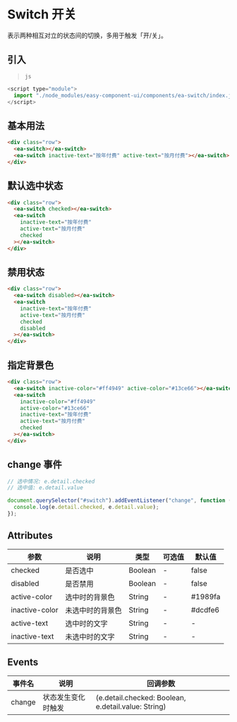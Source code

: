 <script setup>
import { onMounted } from 'vue'

onMounted(() => {
  import('../index.js')
  import('./index.scss')

  document.querySelector('#switch').addEventListener('change', function(e){ 
    console.log(e.detail.checked, e.detail.value)
  })
})
</script>

# Switch 开关

表示两种相互对立的状态间的切换，多用于触发「开/关」。

## 引入

> `js`

```js
<script type="module">
  import "./node_modules/easy-component-ui/components/ea-switch/index.js";
</script>
```

## 基本用法

<div class="row">
  <ea-switch></ea-switch>
  <ea-switch inactive-text="按年付费" active-text="按月付费"></ea-switch>
</div>

```html
<div class="row">
  <ea-switch></ea-switch>
  <ea-switch inactive-text="按年付费" active-text="按月付费"></ea-switch>
</div>
```

## 默认选中状态

<div class="row">
  <ea-switch checked></ea-switch>
  <ea-switch inactive-text="按年付费" active-text="按月付费" checked></ea-switch>
</div>

```html
<div class="row">
  <ea-switch checked></ea-switch>
  <ea-switch
    inactive-text="按年付费"
    active-text="按月付费"
    checked
  ></ea-switch>
</div>
```

## 禁用状态

<div class="row">
  <ea-switch disabled></ea-switch>
  <ea-switch inactive-text="按年付费" active-text="按月付费" checked disabled></ea-switch>
</div>

```html
<div class="row">
  <ea-switch disabled></ea-switch>
  <ea-switch
    inactive-text="按年付费"
    active-text="按月付费"
    checked
    disabled
  ></ea-switch>
</div>
```

## 指定背景色

<div class="row">
  <ea-switch inactive-color="#ff4949" active-color="#13ce66"></ea-switch>
  <ea-switch inactive-color="#ff4949" active-color="#13ce66" inactive-text="按年付费" active-text="按月付费" checked></ea-switch>
</div>

```html
<div class="row">
  <ea-switch inactive-color="#ff4949" active-color="#13ce66"></ea-switch>
  <ea-switch
    inactive-color="#ff4949"
    active-color="#13ce66"
    inactive-text="按年付费"
    active-text="按月付费"
    checked
  ></ea-switch>
</div>
```

## change 事件

<div class="row left">
  <ea-switch inactive-text="按年付费" active-text="按月付费" id="switch"></ea-switch>
</div>

```js
// 选中情况: e.detail.checked
// 选中值: e.detail.value

document.querySelector("#switch").addEventListener("change", function (e) {
  console.log(e.detail.checked, e.detail.value);
});
```

## Attributes

| 参数           | 说明             | 类型    | 可选值 | 默认值                                                                       |
| -------------- | ---------------- | ------- | ------ | ---------------------------------------------------------------------------- |
| checked        | 是否选中         | Boolean | -      | false                                                                        |
| disabled       | 是否禁用         | Boolean | -      | false                                                                        |
| active-color   | 选中时的背景色   | String  | -      | <span class="color-picker" style="background-color: #409eff;"></span>#1989fa |
| inactive-color | 未选中时的背景色 | String  | -      | <span class="color-picker" style="background-color: #dcdfe6;"></span>#dcdfe6 |
| active-text    | 选中时的文字     | String  | -      | -                                                                            |
| inactive-text  | 未选中时的文字   | String  | -      | -                                                                            |

## Events

| 事件名 | 说明               | 回调参数                                            |
| ------ | ------------------ | --------------------------------------------------- |
| change | 状态发生变化时触发 | (e.detail.checked: Boolean, e.detail.value: String) |
